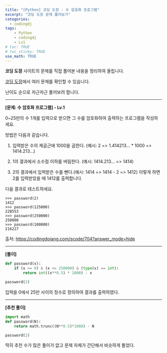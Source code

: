 ```yaml
---
title: "[Python] 코딩 도장 - 수 암호화 프로그램"
excerpt: "코딩 도장 문제 풀어보기"
categories: 
  - codingdj
tags: 
    - Python
    - codingdj
    - Lv1
# toc: TRUE
# toc_sticky: TRUE
use_math: TRUE
---
```


**코딩 도장** 사이트의 문제를 직접 풀어본 내용을 정리하여 올립니다.

[코딩 도장](https://codingdojang.com/)에서 여러 문제를 확인할 수 있습니다.

난이도 순으로 차근차근 풀어보려 합니다.

---

**[문제: 수 암호화 프로그램] - Lv.1**

0~25만의 수 1개를 입력으로 받으면 그 수를 암호화하여 출력하는 프로그램을 작성하세요. 

방법은 다음과 같습니다. 

1. 입력받은 수의 제곱근에 1000을 곱한다. (예시: 2 => 1.414213... * 1000 => 1414.213...) 


2. 1의 결과에서 소수점 이하를 버림한다. (예시: 1414.213... => 1414) 


3. 2의 결과에서 입력받은 수를 뺀다.(예시: 1414 => 1414 - 2 => 1412) 이렇게 하면 2를 입력받았을 때 1412를 출력합니다. 

다음 결과로 테스트하세요.

```
>>> password(2)
1412
>>> password(125000)
228553
>>> password(250000)
250000
>>> password(100000)
216227
```

출처: <https://codingdojang.com/scode/704?answer_mode=hide>

---

**[풀이]**


```python
def password(x):
    if (x >= 0) & (x <= 250000) & (type(x) == int):
        return int((x**0.5) * 1000) - x

password(2)
```

입력을 0에서 25만 사이의 정수로 정의하여 결과를 출력하였다.

---

**[추천 풀이]**


```python
import math
def password(N):
    return math.trunc((N**0.5)*1000) - N

password(2)
```

딱히 추천 수가 많은 풀이가 없고 문제 자체가 간단해서 비슷하게 풀었다.
